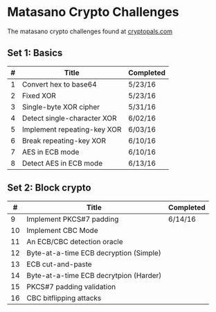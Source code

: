 # Matasano Crypto Challenges
The matasano crypto challenges found at [cryptopals.com](https://cryptopals.com)

## Set 1: Basics
| #  | Title                        | Completed |
|----|------------------------------|-----------|
| 1  | Convert hex to base64        |  5/23/16  | 
| 2  | Fixed XOR                    |  5/23/16  |
| 3  | Single-byte XOR cipher       |  5/31/16  |
| 4  | Detect single-character XOR  |  6/02/16  |
| 5  | Implement repeating-key XOR  |  6/03/16  |
| 6  | Break repeating-key XOR      |  6/10/16  |
| 7  | AES in ECB mode              |  6/10/16  |
| 8  | Detect AES in ECB mode       |  6/13/16  |

## Set 2: Block crypto
| #  | Title                                  | Completed |
|----|----------------------------------------|-----------|
| 9  | Implement PKCS#7 padding               |  6/14/16  |
| 10 | Implement CBC Mode                     |           |
| 11 | An ECB/CBC detection oracle            |           |
| 12 | Byte-at-a-time ECB decryption (Simple) |           |
| 13 | ECB cut-and-paste                      |           |
| 14 | Byte-at-a-time ECB decrytpion (Harder) |           |
| 15 | PKCS#7 padding validation              |           |
| 16 | CBC bitflipping attacks                |           |
